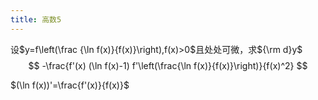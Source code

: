 ```yaml
---
title: 高数5
---
```


设$y=f\left(\frac {\ln f(x)}{f(x)}\right),f(x)>0​$且处处可微，求${\rm d}y​$
$$
-\frac{f'(x) (\ln f(x)-1) f'\left(\frac{\ln f(x)}{f(x)}\right)}{f(x)^2}
$$

$(\ln f(x))'=\frac{f'(x)}{f(x)}$